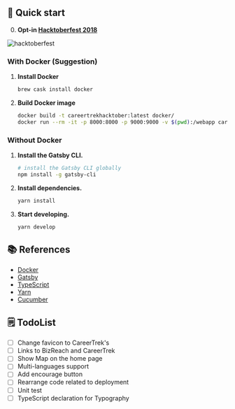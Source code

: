 ## 🚀 Quick start
0.  **Opt-in [Hacktoberfest 2018](https://hacktoberfest.digitalocean.com)**

   ![hacktoberfest](https://hacktoberfest.digitalocean.com/assets/logo-hacktoberfest-658b5aa2bd34e782d29c40bf6afbdff00f20fe1328efa6da17743878ba8db66f.png)


### With Docker (Suggestion)
1. **Install Docker**

    ```sh
    brew cask install docker
    ```

2. **Build Docker image**

    ```sh
    docker build -t careertrekhacktober:latest docker/
    docker run --rm -it -p 8000:8000 -p 9000:9000 -v $(pwd):/webapp careertrekhacktober develop
    ```

### Without Docker
1.  **Install the Gatsby CLI.**

    ```sh
    # install the Gatsby CLI globally
    npm install -g gatsby-cli
    ```

2. **Install dependencies.**

    ```sh
    yarn install
    ```

3.  **Start developing.**

    ```sh
    yarn develop
    ```

## 📚 References
- [Docker](https://docs.docker.com/)
- [Gatsby](https://www.gatsbyjs.org/tutorial/)
- [TypeScript](https://www.typescriptlang.org/docs/home.html)
- [Yarn](https://yarnpkg.com/en/docs)
- [Cucumber](https://docs.cucumber.io/)

## 🗒 TodoList
- [ ] Change favicon to CareerTrek's 
- [ ] Links to BizReach and CareerTrek
- [ ] Show Map on the home page
- [ ] Multi-languages support
- [ ] Add encourage button
- [ ] Rearrange code related to deployment
- [ ] Unit test
- [ ] TypeScript declaration for Typography